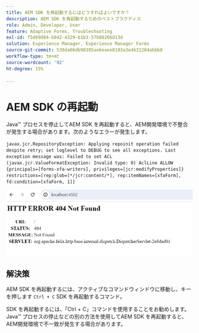 ```yaml
---
title: AEM SDK を再起動するにはどうすればよいですか？
description: AEM SDK を再起動するためのベストプラクティス
role: Admin, Developer, User
feature: Adaptive Forms, Troubleshooting
exl-id: f5d69d04-b842-4329-b1b3-57b88266d13d
solution: Experience Manager, Experience Manager Forms
source-git-commit: 539da06db98395ae6eaee8103a3e4b31204abbb8
workflow-type: tm+mt
source-wordcount: '92'
ht-degree: 15%

---
```


# AEM SDK の再起動

Java™ プロセスを停止してAEM SDK を再起動すると、AEM開発環境で不整合が発生する場合があります。次のようなエラーが発生します。

`javax.jcr.RepositoryException: Applying repoinit operation failed despite retry; set loglevel to DEBUG to see all exceptions. Last exception message was: Failed to set ACL (javax.jcr.ValueFormatException: Invalid type: 0) AclLine ALLOW {principals=[forms-xfa-writers], privileges=[jcr:modifyProperties]} restrictions=[rep:glob=[*/jcr:content/*], rep:itemNames=[xfaForm], fd:condition=[xfaForm, 1]]`

![Restart-aem-sdk-error](/help/forms/using/assets/restart-sdk-error.png)

## 解決策

AEM SDK を再起動するには、アクティブなコマンドウィンドウに移動し、キーを押します `Ctrl + C` SDK を再起動するコマンド。

SDK を再起動するには、「Ctrl + C」コマンドを使用することをお勧めします。Java™ プロセスの停止などの別の方法を使用してAEM SDK を再起動すると、AEM開発環境で不一致が発生する場合があります。
